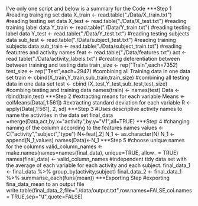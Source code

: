 I've only one script and below is a summary for the Code
***Step 1
#reading trainging set data
X_train <- read.table("./Data/X_train.txt")
#reading testing set  data
X_test <- read.table("./Data/X_test.txt")
#reading training label data
Y_train <- read.table("./Data/Y_train.txt")
#reading testing label data
Y_test <- read.table("./Data/Y_test.txt")
#reading testing subjects data
sub_test <- read.table("./Data/subject_test.txt")
#reading training subjects data
sub_train <- read.table("./Data/subject_train.txt")
#reading featutres and activity names
feat <- read.table("./Data/features.txt")
act <-  read.table("./Data/activity_labels.txt")
#creating deferentiation between between training and testing data
train_size <- rep("Train",each=7352)
test_size <- rep("Test",each=2947)
#combining all Training data in one data set
train <- cbind(X_train,Y_train,sub_train,train_size)
#combining all testing data in one data set
test <- cbind (X_test,Y_test,sub_test,test_size)
#combing testing and training data
names(train) <- names(test)
Data <- rbind(train,test)
***Step 2
#extracting means for each variable
Means <- colMeans(Data[,1:561])
#extracting standard deviation for each variable
R <- apply(Data[,1:561], 2, sd)
***Step 3
#Uses descriptive activity names to name the activities in the data set
final_data =merge(Data,act,by.x="activity",by.y="V1",all=TRUE)
***Step 4
#changing naming of the column according to the features names
values <- C("activity","subject","type")
N<-feat[,2]
N_1 <- as.character(N)
N_1 <- append(N_1,values)
names(Data)<-N_1
***Step 5
#choose unique names for the columns
valid_column_names <- make.names(names=names(final_data), unique=TRUE, allow_ = TRUE)
names(final_data) <- valid_column_names
#independent tidy data set with the average of each variable for each activity and each subject.
final_data_1 <- final_data %>% group_by(activity,subject)
final_data_2 <- final_data_1 %>% summarise_each(funs(mean))
***Exporting Step
#exporting fina_data_mean to an output file
write.table(final_data_2,file="./data/output.txt",row.names=FALSE,col.names = TRUE,sep="\t",quote=FALSE)